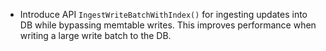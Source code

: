 * Introduce API `IngestWriteBatchWithIndex()` for ingesting updates into DB while bypassing memtable writes. This improves performance when writing a large write batch to the DB.
